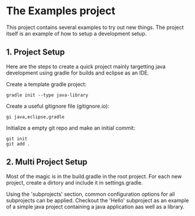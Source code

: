 # The Examples project

This project contains several examples to try out new things. The project itself is an example of how to setup a development setup.

## 1. Project Setup

Here are the steps to create a quick project mainly targetting java development using gradle for builds and eclipse as an IDE.

Create a template gradle project:
```
gradle init --type java-library
```

Create a useful gitignore file (gitignore.io):
```
gi java,eclipse,gradle
```

Initialize a empty git repo and make an initial commit:
```
git init
git add .
```

## 2. Multi Project Setup

Most of the magic is in the build.gradle in the root project. For each new project, create a dirtory and include it in settings.gradle.

Using the 'subprojects' section, common configuration options for all subprojects can be applied. Checkout the 'Hello' subproject as an example of a simple java project containing a java application aas well as a library.

